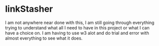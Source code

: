 # linkStasher

I am not anywhere near done with this, I am still going through everything trying to understand what all I need to have in this project or what I can have a choice on. I am having to use w3 alot and do trial and error with almost everything to see what it does. 
